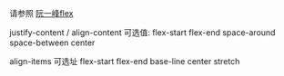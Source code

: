 请参照 [阮一峰flex](http://www.ruanyifeng.com/blog/2015/07/flex-grammar.html)

justify-content / align-content 可选值: flex-start flex-end space-around space-between center

align-items 可选址 flex-start flex-end base-line center stretch
